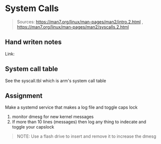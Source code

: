 # System Calls
>Sources: https://man7.org/linux/man-pages/man2/intro.2.html , https://man7.org/linux/man-pages/man2/syscalls.2.html

## Hand writen notes

Link: 

## System call table
See the syscall.tbl which is arm's system call table

## Assignment

Make a systemd service that makes a log file and toggle caps lock
1. monitor dmesg for new kernel messages
2. If more than 10 lines (messages) then log any thing to indecate and toggle your capslock

> NOTE: Use a flash drive to insert and remove it to increase the dmesg

